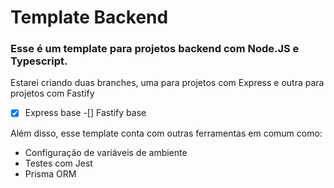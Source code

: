 # Template Backend

### Esse é um template para projetos backend com Node.JS e Typescript.

Estarei criando duas branches, uma para projetos com Express e outra para projetos com Fastify
-[X] Express base
-[] Fastify base

Além disso, esse template conta com outras ferramentas em comum como:
- Configuração de variáveis de ambiente
- Testes com Jest
- Prisma ORM



